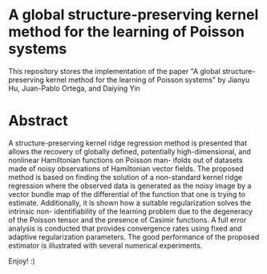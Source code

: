 # A global structure-preserving kernel method for the learning of Poisson systems
This repository stores the implementation of the paper "A global structure-preserving kernel method for the
learning of Poisson systems" by Jianyu Hu, Juan-Pablo Ortega, and Daiying Yin

# Abstract
A structure-preserving kernel ridge regression method is presented that allows the recovery of
globally defined, potentially high-dimensional, and nonlinear Hamiltonian functions on Poisson man-
ifolds out of datasets made of noisy observations of Hamiltonian vector fields. The proposed method
is based on finding the solution of a non-standard kernel ridge regression where the observed data is
generated as the noisy image by a vector bundle map of the differential of the function that one is
trying to estimate. Additionally, it is shown how a suitable regularization solves the intrinsic non-
identifiability of the learning problem due to the degeneracy of the Poisson tensor and the presence of
Casimir functions. A full error analysis is conducted that provides convergence rates using fixed and
adaptive regularization parameters. The good performance of the proposed estimator is illustrated
with several numerical experiments.

Enjoy! :)
